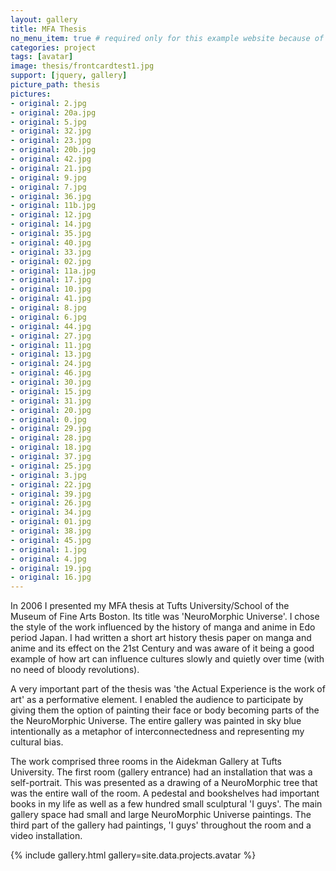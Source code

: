 ```yaml
---
layout: gallery
title: MFA Thesis
no_menu_item: true # required only for this example website because of menu construction
categories: project
tags: [avatar]
image: thesis/frontcardtest1.jpg
support: [jquery, gallery]
picture_path: thesis
pictures:
- original: 2.jpg
- original: 20a.jpg
- original: 5.jpg
- original: 32.jpg
- original: 23.jpg
- original: 20b.jpg
- original: 42.jpg
- original: 21.jpg
- original: 9.jpg
- original: 7.jpg
- original: 36.jpg
- original: 11b.jpg
- original: 12.jpg
- original: 14.jpg
- original: 35.jpg
- original: 40.jpg
- original: 33.jpg
- original: 02.jpg
- original: 11a.jpg
- original: 17.jpg
- original: 10.jpg
- original: 41.jpg
- original: 8.jpg
- original: 6.jpg
- original: 44.jpg
- original: 27.jpg
- original: 11.jpg
- original: 13.jpg
- original: 24.jpg
- original: 46.jpg
- original: 30.jpg
- original: 15.jpg
- original: 31.jpg
- original: 20.jpg
- original: 0.jpg
- original: 29.jpg
- original: 28.jpg
- original: 18.jpg
- original: 37.jpg
- original: 25.jpg
- original: 3.jpg
- original: 22.jpg
- original: 39.jpg
- original: 26.jpg
- original: 34.jpg
- original: 01.jpg
- original: 38.jpg
- original: 45.jpg
- original: 1.jpg
- original: 4.jpg
- original: 19.jpg
- original: 16.jpg
---
```


In 2006 I presented my MFA thesis at Tufts University/School of the Museum of Fine Arts Boston. Its title was 'NeuroMorphic Universe'. I chose the style of the work influenced by the history of manga and anime in Edo period Japan. I had written a short art history thesis paper on manga and anime and its effect on the 21st Century and was aware of it being a good example of how art can influence cultures slowly and quietly over time (with no need of bloody revolutions).

A very important part of the thesis was 'the Actual Experience is the work of art' as a performative element. I enabled the audience to participate by giving them the option of painting their face or body becoming parts of the the NeuroMorphic Universe. The entire gallery was painted in sky blue intentionally as a metaphor of interconnectedness and representing my cultural bias.

The work comprised three rooms in the Aidekman Gallery at Tufts University. The first room (gallery entrance) had an installation that was a self-portrait. This was presented as a drawing of a NeuroMorphic tree that was the entire wall of the room. A pedestal and bookshelves had important books in my life as well as a few hundred small sculptural 'I guys'. The main gallery space had small and large NeuroMorphic Universe paintings. The third part of the gallery had paintings, 'I guys' throughout the room and a video installation.

{% include gallery.html gallery=site.data.projects.avatar %}
